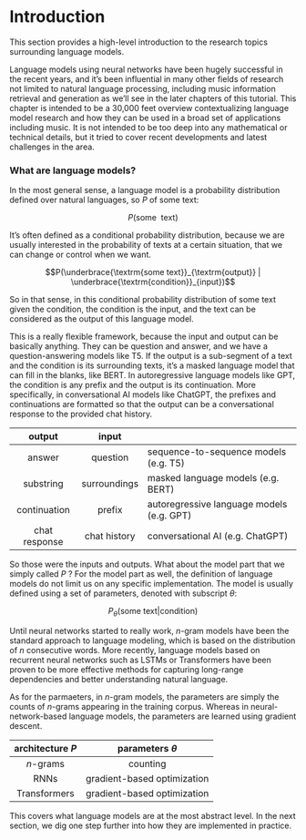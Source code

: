 # Introduction

This section provides a high-level introduction to the research topics surrounding language models.

Language models using neural networks have been hugely successful in the recent years, and it’s been influential in many other fields of research not limited to natural language processing, including music information retrieval and generation as we’ll see in the later chapters of this tutorial.
This chapter is intended to be a 30,000 feet overview contextualizing language model research and how they can be used in a broad set of applications including music.
It is not intended to be too deep into any mathematical or technical details, but it tried to cover recent developments and latest challenges in the area.

### What are language models?

In the most general sense, a language model is a probability distribution defined over natural languages, so $P$ of some text:

$$P(\mathrm{some~~text})$$

It’s often defined as a conditional probability distribution, because we are usually interested in the probability of texts at a certain situation, that we can change or control when we want.

$$P(\underbrace{\textrm{some text}}_{\textrm{output}} | \underbrace{\textrm{condition}}_{input})$$

So in that sense, in this conditional probability distribution of some text given the condition, the condition is the input, and the text can be considered as the output of this language model.

This is a really flexible framework, because the input and output can be basically anything.
They can be question and answer, and we have a question-answering models like T5.
If the output is a sub-segment of a text and the condition is its surrounding texts, it’s a masked language model that can fill in the blanks, like BERT.
In autoregressive language models like GPT, the condition is any prefix and the output is its continuation.
More specifically, in conversational AI models like ChatGPT, the prefixes and continuations are formatted so that the output can be a conversational response to the provided chat history.

| output |  input | |
|:------:|:-------:|----|
| answer | question | sequence-to-sequence models (e.g. T5) |
| substring | surroundings | masked language models (e.g. BERT) |
| continuation | prefix | autoregressive language models (e.g. GPT) |
| chat response | chat history | conversational AI (e.g. ChatGPT) |

So those were the inputs and outputs. What about the model part that we simply called $P$ ?
For the model part as well, the definition of language models do not limit us on any specific implementation.
The model is usually defined using a set of parameters, denoted with subscript $\theta$:

$$P_{\theta}(\textrm{some text} | \textrm{condition})$$

Until neural networks started to really work, $n$-gram models have been the standard approach to language modeling, which is based on the distribution of $n$ consecutive words.
More recently, language models based on recurrent neural networks such as LSTMs or Transformers have been proven to be more effective methods for capturing long-range dependencies and better understanding natural language.

As for the parmaeters, in $n$-gram models, the parameters are simply the counts of $n$-grams appearing in the training corpus.
Whereas in neural-network-based language models, the parameters are learned using gradient descent.

| architecture $P$ | parameters $\theta$ |
|:----:|:----:|
| $n$-grams | counting |
| RNNs | gradient-based optimization |
| Transformers | gradient-based optimization |

This covers what language models are at the most abstract level.
In the next section, we dig one step further into how they are implemented in practice.
